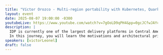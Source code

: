 ```yaml
---
title: "Víctor Orozco - Multi-region portability with Kubernetes, Quarkus and Eclipse JKube"
layout: event
date: 2025-08-07 19:00:00 -0300
youtubeLive: https://www.youtube.com/watch?v=7gOoLD9qPH4&pp=0gcJCfwJAYcqIYzv
description: |
  IDP is currently one of the largest delivery platforms in Central America. Originally created as a proof of concept, the software was a victim of its own success, needing to evolve from a clickops environment to a DR Warm Standby deployment.
  In this journey, you will learn the motivations and architectural principles of the past, which have become future advantages for architectural evolution. We will learn how the 12 factors of cloud native, microservices, and IaC, applied correctly (or not), facilitated the journey through Java and Cloud Native tools.
speakers: [victorLeonel]
draft: false
---
```

